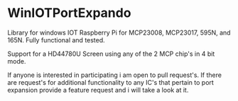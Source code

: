 # WinIOTPortExpando
Library for windows IOT Raspberry Pi for MCP23008, MCP23017, 595N, and 165N. Fully functional and tested.

Support for a HD44780U Screen using any of the 2 MCP chip's in 4 bit mode.

If anyone is interested in participating i am open to pull request's. If there are request's for additional functionality to any IC's that pertain to port expansion provide a feature request and i will take a look at it.